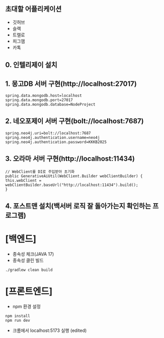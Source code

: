 ## 초대할 어플리케이션
- 깃허브
- 슬랙
- 트렐로
- 피그잼
- 카톡

## 0. 인텔리제이 설치

## 1. 몽고DB 서버 구현(http://localhost:27017)
```
spring.data.mongodb.host=localhost
spring.data.mongodb.port=27017
spring.data.mongodb.database=NodeProject
```
## 2. 네오포제이 서버 구현(bolt://localhost:7687)
```
spring.neo4j.uri=bolt://localhost:7687
spring.neo4j.authentication.username=neo4j
spring.neo4j.authentication.password=KKKB2025
```
## 3. 오라마 서버 구현(http://localhost:11434)
```
// WebClient를 DI로 주입받아 초기화
public GenerativeAiUtil(WebClient.Builder webClientBuilder) {
this.webClient = webClientBuilder.baseUrl("http://localhost:11434").build();
}
```
## 4. 포스트맨 설치(백서버 로직 잘 돌아가는지 확인하는 프로그램)

# [백엔드]
* 종속성 체크(JAVA 17)
* 종속성 클린 빌드
```
./gradlew clean build
```

# [프론트엔드]
* npm 환경 설정
```
npm install
npm run dev
```
* 크롬에서 localhost:5173 실행 (edited)
